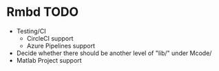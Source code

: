 # Rmbd TODO

* Testing/CI
  * CircleCI support
  * Azure Pipelines support
* Decide whether there should be another level of "lib/" under Mcode/
* Matlab Project support
